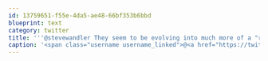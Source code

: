 ```yaml
---
id: 13759651-f55e-4da5-ae48-66bf353b6bbd
blueprint: text
category: twitter
title: '''@stevewandler They seem to be evolving into much more of a "reactionary" company like MS did in the 90s.'
caption: '<span class="username username_linked">@<a href="https://twitter.com/stevewandler" title="Steve Wandler">stevewandler</a></span> They seem to be evolving into much more of a "reactionary" company like MS did in the 90s.'
---
```

